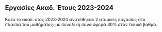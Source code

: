## Εργασίες Ακαδ. Έτους 2023-2024

Κατά το ακαδ. έτος 2023-2024 ανατέθηκαν 2 ατομικές εργασίες στα πλαίσια του μαθήματος: με συνολική συνεισφορά 30% στον τελικό βαθμό.